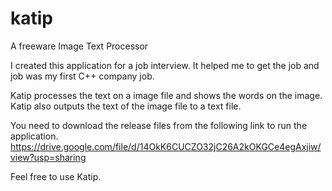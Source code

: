 # katip
A freeware Image Text Processor

I created this application for a job interview. It helped me to get the job and job was my first C++ company job.

Katip processes the text on a image file and shows the words on the image. Katip also outputs the text of the image file to a text file.

You need to download the release files from the following link to run the application.
https://drive.google.com/file/d/14OkK6CUCZO32jC26A2kOKGCe4egAxjiw/view?usp=sharing

Feel free to use Katip.
